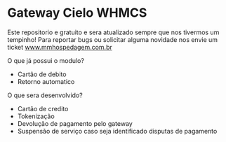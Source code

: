 # Gateway Cielo WHMCS

Este repositorio e gratuito e sera atualizado sempre que nos tivermos um tempinho! 
Para reportar bugs ou solicitar alguma novidade nos envie um ticket www.mmhospedagem.com.br

O que já possui o modulo?

- Cartão de debito
- Retorno automatico

O que sera desenvolvido?

- Cartão de credito
- Tokenização 
- Devolução de pagamento pelo gateway
- Suspensão de serviço caso seja identificado disputas de pagamento
